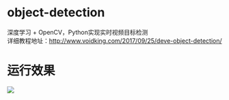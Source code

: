 # object-detection
深度学习 + OpenCV，Python实现实时视频目标检测   
详细教程地址：http://www.voidking.com/2017/09/25/deve-object-detection/

# 运行效果
![](http://7oxjrx.com1.z0.glb.clouddn.com//imgs/object-detection/object-detection.gif?imageView2/0/w/700)
